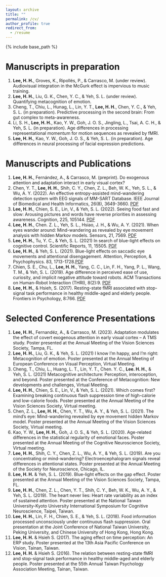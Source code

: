 ```yaml
---
layout: archive
title: ""
permalink: /cv/
author_profile: true
redirect_from:
  - /resume
---
```


{% include base_path %}


Manuscripts in preparation
======
1.	**Lee, H. H.**, Groves, K., Ripollés, P., & Carrasco, M. (under review). Audiovisual integration in the McGurk effect is impervious to music training.
2.	**Lee, H. H.**, Liu, G. K., Chen, Y. C., & Yeh, S. L. (under review). Quantifying metacognition of emotion.
3.	Cheng, T., Chiu, L., Hunag, L., Lin, Y. T., **Lee, H. H.**, Chen, Y. C., & Yeh, S. L. (in preparation). Predictive processing in the second brain: From gut complex to meta-awareness.
4.	Li, S. H., **Lee, H. H.**, Kao, Y. W., Goh, J. O. S., Jingling, L., Tsai, A. C. H., & Yeh, S. L. (in preparation). Age differences in processing representational momentum for motion sequences as revealed by fMRI.
5.	**Lee, H. H.**, Kao, Y. W., Goh, J. O. S., & Yeh, S. L. (in preparation). Age differences in neural processing of facial expression predictions.



Manuscripts and Publications
======
1.	**Lee, H. H.**, Fernández, A., & Carrasco, M. (preprint). Do exogenous attention and adaptation interact in early visual cortex?
2.	Chen, Y. T., **Lee, H. H.**, Shih, C. Y., Chen, Z. L., Beh, W. K., Yeh, S. L., & Wu, A. Y. (2022). An effective entropy-assisted mind-wandering detection system with EEG signals of MM-SART Database. IEEE Journal of Biomedical and Health Informatics, 26(8), 3649-3660. [PDF](http://hsinghaolee.github.io/files/Chen_etal_2022.pdf)
3.	**Lee, H. H.**, Chien, S. E., Lin, V., & Yeh, S. L. (2022). Seeing food fast and slow: Arousing pictures and words have reverse priorities in assessing awareness. Cognition, 225, 105144. [PDF](http://hsinghaolee.github.io/files/Lee_etal_2022.pdf)
4.	**Lee, H. H.**, Chen. Z. L., Yeh, S. L., Hsiao, J. H., & Wu, A. Y. (2021). When eyes wander around: Mind-wandering as revealed by eye movement analysis with hidden Markov models. Sensors, 21, 7569. [PDF](http://hsinghaolee.github.io/files/Lee_etal_2021.pdf)
5.	**Lee, H. H.**, Tu, Y. C., & Yeh, S. L. (2021) In search of blue-light effects on cognitive control. Scientific Reports, 11, 15505. [PDF](http://hsinghaolee.github.io/files/Lee_Tu_Yeh_2021.pdf)
6.	**Lee, H. H.**, & Yeh, S. L. (2021). Blue-light effects on saccadic eye movements and attentional disengagement. Attention, Perception, & Psychophysics. 83, 1713-1728.[PDF](http://hsinghaolee.github.io/files/Lee&Yeh_2021.pdf)
7.	Chien, S. E., Chu, L., **Lee, H. H.**, Yang, C. C., Lin, F. H., Yang, P. L., Wang, T. M., & Yeh, S. L. (2019). Age difference in perceived ease of use, curiosity, and implicit negative attitude toward robots. ACM Transactions on Human-Robot Interaction (THRI), 8(2):9. [PDF](http://hsinghaolee.github.io/files/Chien_etal_2019.pdf)
8.	**Lee, H. H.**, & Hsieh, S. (2017). Resting-state fMRI associated with stop-signal task performance in healthy middle-aged and elderly people. Frontiers in Psychology, 8:766. [PDF](http://hsinghaolee.github.io/files/Lee&Hsieh_2017.pdf)

Selected Conference Presentations
======
1.	**Lee, H. H.**, Fernandéz, A., & Carrasco, M. (2023). Adaptation modulates the effect of covert exogenous attention in early visual cortex – A TMS study. Poster presented at the Annual Meeting of the Vision Sciences Society, Tampa, FL.
2.	**Lee, H. H.**, Liu, G. K., & Yeh, S. L. (2021) I know I’m happy, and I’m right: Metacognition of emotion. Poster presented at the Annual Meeting of European Conference on Visual Perception, Virtual Meeting.
3.	Cheng, T., Chiu, L., Huang, L. T., Lin, Y. T., Chen. Y. C., **Lee. H. H.**, & Yeh, S. L. (2021) Metacognitive architecture: Perception, interoception, and beyond. Poster presented at the Conference of Metacognition: New developments and challenges, Virtual Meeting.
4.	**Lee, H. H.**, Chien, S. E., Lin, V., & Yeh, S. L. (2021). Which comes first? Examining breaking continuous flash suppression time of high-calorie and low-calorie foods. Poster presented at the Annual Meeting of the Vision Sciences Society, Virtual meeting.
5.	Chen, Z. L., **Lee, H. H.**, Chen, Y. T., Wu, A. Y., & Yeh, S. L. (2021). The mind’s eye: Mind-wandering revealed by eye movement hidden Markov model. Poster presented at the Annual Meeting of the Vision Sciences Society, Virtual meeting.
6.	Kao, Y. W., **Lee, H. H.**, Goh, J. O. S., & Yeh, S. L. (2020). Age-related differences in the statistical regularity of emotional faces. Poster presented at the Annual Meeting of the Cognitive Neuroscience Society, Virtual meeting.
7.	**Lee, H. H.**, Shih, C. Y., Chen, Z. L., Wu, A. Y., & Yeh, S. L. (2019). Are you concentrating or mind-wandering? Electroencephalogram signals reveal differences in attentional states. Poster presented at the Annual Meeting of the Society for Neuroscience, Chicago, IL.
8.	**Lee, H. H.** & Yeh, S. L. (2019). Blue-light effects on the gap effect. Poster presented at the Annual Meeting of the Vision Sciences Society, Tampa, FL.
9.	**Lee, H. H.**, Chen, Z. L., Chen, Y. T., Shih, C. Y., Beh, W. K., Wu, A. Y., & Yeh, S. L. (2019). The heart never lies: Heart rate variability as an index of sustained attention. Poster presented at the National Taiwan University-Kyoto University International Symposium for Cognitive Neuroscience, Taipei, Taiwan.
10.	**Lee, H. H.**, Lin, F. H., Chien, S. E., & Yeh, S. L. (2018). Food information processed unconsciously under continuous flash suppression. Oral presentation at the Joint Conference of National Taiwan University, Peking University, and Chinese University of Hong Kong, Hong Kong.
11.	**Lee, H. H.** & Hsieh S. (2017). The aging effect on time perception: An ERP study. Poster presented at the 13th Asia Pacific Conference on Vision, Tainan, Taiwan.
12.	**Lee, H. H.** & Hsieh S. (2016). The relation between resting-state fMRI and stop-signal task performance in healthy middle-aged and elderly people. Poster presented at the 55th Annual Taiwan Psychology Association Meeting, Tainan, Taiwan.
